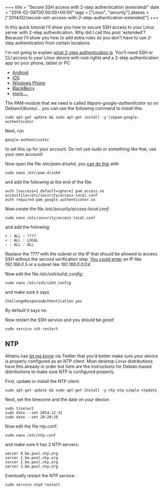 +++
title = "Secure SSH access with 2-step authentication (extended)"
date = "2014-02-08T00:00:00+00:00"
tags = ["Linux", "security"]
aliases = ["2014/02/secure-ssh-access-with-2-step-authentication-extended/"]
+++

In this quick tutorial I'll show you how to secure SSH access to your Linux server with 2-step authentication. Why did I call this post 'extended'? Because I'll show you how to add extra rules so you don't have to use 2-step authentication from certain locations.

I'm not going to explain [what 2-step authentication is](https://support.google.com/accounts/answer/180744). You'll need SSH or CLI access to your Linux device with root rights and a 2-step authentication app on your phone, tablet or PC:

  * [Android](https://play.google.com/store/apps/details?id=com.google.android.apps.authenticator2)
  * [iOS](https://itunes.apple.com/nl/app/google-authenticator/id388497605)
  * [Windows Phone](http://www.windowsphone.com/en-us/store/app/authenticator/021dd79f-0598-e011-986b-78e7d1fa76f8)
  * [BlackBerry](http://m.google.com/authenticator)
  * [more....](http://www.howtogeek.com/129014/how-to-use-google-authenticator-and-other-two-factor-authentication-apps-without-a-smartphone/)

The PAM-module that we need is called *libpam-google-authenticator* so on Debian/Ubuntu/... you can use the following command to install this:

```shell
sudo apt-get update && sudo apt-get install -y libpam-google-authenticator
```

Next, run

```shell
google-authenticator
```

to set this up for your account. Do not use *sudo* or something like that, use your own account!

Now open the file */etc/pam.d/sshd*, you [can do this](https://help.ubuntu.com/community/Nano) with

```shell
sudo nano /etc/pam.d/sshd
```

and add the following at the end of the file:

```shell
auth [success=1 default=ignore] pam_access.so accessfile=/etc/security/access-local.conf
auth required pam_google_authenticator.so
```

Now create the file */etc/security/access-local.conf*:

```shell
sudo nano /etc/security/access-local.conf
```

and add the following:

```shell
+ : ALL : ????
+ : ALL : LOCAL
- : ALL : ALL
```

Replace the *????* with the subnet or the IP that should be allowed to access SSH without the second verification step. [You could enter](http://linux.die.net/man/5/access.conf) an IP like *192.168.0.5* or a subnet like *192.168.0.0/24*.

Now edit the file _/etc/ssh/sshd_config_:

```shell
sudo nano /etc/ssh/sshd_config
```

and make sure it says

```shell
ChallengeResponseAuthentication yes
```

By default it says _no_.

Now restart the SSH service and you should be good!

```shell
sudo service ssh restart
```

## NTP

Ahtanu has [let me know](https://twitter.com/ahtanu/status/432092745348677632) via Twitter that you'd better make sure your device is properly configured as an NTP client. Most desktop Linux distributions have this already in order but here are the instructions for Debian-based distributions to make sure NTP is configured properly.

First, update or install the NTP client.

```shell
sudo apt-get update && sudo apt-get install -y ntp ntp-simple ntpdate
```

Next, set the timezone and the date on your device:

```shell
sudo tzselect
sudo date --set 2014-12-31
sudo date --set 20:20:20
```

Now edit the file ntp.conf:

```shell
sudo nano /etc/ntp.conf
```

and make sure it has 2 NTP-servers:

```shell
server 0.be.pool.ntp.org
server 1.be.pool.ntp.org
server 2.be.pool.ntp.org
server 3.be.pool.ntp.org
```

Eventually restart the NTP service:

```shell
sudo service ntpd restart
```